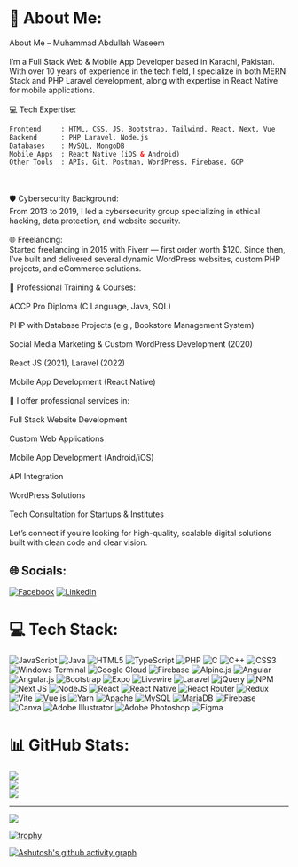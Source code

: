 # 💫 About Me:
About Me – Muhammad Abdullah Waseem<br><br>I’m a Full Stack Web & Mobile App Developer based in Karachi, Pakistan. With over 10 years of experience in the tech field, I specialize in both MERN Stack and PHP Laravel development, along with expertise in React Native for mobile applications.<br><br> 💻 Tech Expertise:
```html
Frontend     : HTML, CSS, JS, Bootstrap, Tailwind, React, Next, Vue  
Backend      : PHP Laravel, Node.js  
Databases    : MySQL, MongoDB  
Mobile Apps  : React Native (iOS & Android)  
Other Tools  : APIs, Git, Postman, WordPress, Firebase, GCP
```
<br><br>🛡 Cybersecurity Background:<br>From 2013 to 2019, I led a cybersecurity group specializing in ethical hacking, data protection, and website security.<br><br>🌐 Freelancing:<br>Started freelancing in 2015 with Fiverr — first order worth $120. Since then, I’ve built and delivered several dynamic WordPress websites, custom PHP projects, and eCommerce solutions.<br><br>🧠 Professional Training & Courses:<br><br>ACCP Pro Diploma (C Language, Java, SQL)<br><br>PHP with Database Projects (e.g., Bookstore Management System)<br><br>Social Media Marketing & Custom WordPress Development (2020)<br><br>React JS (2021), Laravel (2022)<br><br>Mobile App Development (React Native)<br><br>🚀 I offer professional services in:<br><br>Full Stack Website Development<br><br>Custom Web Applications<br><br>Mobile App Development (Android/iOS)<br><br>API Integration<br><br>WordPress Solutions<br><br>Tech Consultation for Startups & Institutes<br><br>Let’s connect if you’re looking for high-quality, scalable digital solutions built with clean code and clear vision.


## 🌐 Socials:
[![Facebook](https://img.shields.io/badge/Facebook-%231877F2.svg?logo=Facebook&logoColor=white)](https://facebook.com/TheWebUstaad) [![LinkedIn](https://img.shields.io/badge/LinkedIn-%230077B5.svg?logo=linkedin&logoColor=white)](https://linkedin.com/in/TheWebUstaad) 



# 💻 Tech Stack:
![JavaScript](https://img.shields.io/badge/javascript-%23323330.svg?style=for-the-badge&logo=javascript&logoColor=%23F7DF1E) ![Java](https://img.shields.io/badge/java-%23ED8B00.svg?style=for-the-badge&logo=openjdk&logoColor=white) ![HTML5](https://img.shields.io/badge/html5-%23E34F26.svg?style=for-the-badge&logo=html5&logoColor=white) ![TypeScript](https://img.shields.io/badge/typescript-%23007ACC.svg?style=for-the-badge&logo=typescript&logoColor=white) ![PHP](https://img.shields.io/badge/php-%23777BB4.svg?style=for-the-badge&logo=php&logoColor=white) ![C](https://img.shields.io/badge/c-%2300599C.svg?style=for-the-badge&logo=c&logoColor=white) ![C++](https://img.shields.io/badge/c++-%2300599C.svg?style=for-the-badge&logo=c%2B%2B&logoColor=white) ![CSS3](https://img.shields.io/badge/css3-%231572B6.svg?style=for-the-badge&logo=css3&logoColor=white) ![Windows Terminal](https://img.shields.io/badge/Windows%20Terminal-%234D4D4D.svg?style=for-the-badge&logo=windows-terminal&logoColor=white) ![Google Cloud](https://img.shields.io/badge/GoogleCloud-%234285F4.svg?style=for-the-badge&logo=google-cloud&logoColor=white) ![Firebase](https://img.shields.io/badge/firebase-%23039BE5.svg?style=for-the-badge&logo=firebase) ![Alpine.js](https://img.shields.io/badge/alpinejs-white.svg?style=for-the-badge&logo=alpinedotjs&logoColor=%238BC0D0) ![Angular](https://img.shields.io/badge/angular-%23DD0031.svg?style=for-the-badge&logo=angular&logoColor=white) ![Angular.js](https://img.shields.io/badge/angular.js-%23E23237.svg?style=for-the-badge&logo=angularjs&logoColor=white) ![Bootstrap](https://img.shields.io/badge/bootstrap-%238511FA.svg?style=for-the-badge&logo=bootstrap&logoColor=white) ![Expo](https://img.shields.io/badge/expo-1C1E24?style=for-the-badge&logo=expo&logoColor=#D04A37) ![Livewire](https://img.shields.io/badge/livewire-%234e56a6.svg?style=for-the-badge&logo=livewire&logoColor=white) ![Laravel](https://img.shields.io/badge/laravel-%23FF2D20.svg?style=for-the-badge&logo=laravel&logoColor=white) ![jQuery](https://img.shields.io/badge/jquery-%230769AD.svg?style=for-the-badge&logo=jquery&logoColor=white) ![NPM](https://img.shields.io/badge/NPM-%23CB3837.svg?style=for-the-badge&logo=npm&logoColor=white) ![Next JS](https://img.shields.io/badge/Next-black?style=for-the-badge&logo=next.js&logoColor=white) ![NodeJS](https://img.shields.io/badge/node.js-6DA55F?style=for-the-badge&logo=node.js&logoColor=white) ![React](https://img.shields.io/badge/react-%2320232a.svg?style=for-the-badge&logo=react&logoColor=%2361DAFB) ![React Native](https://img.shields.io/badge/react_native-%2320232a.svg?style=for-the-badge&logo=react&logoColor=%2361DAFB) ![React Router](https://img.shields.io/badge/React_Router-CA4245?style=for-the-badge&logo=react-router&logoColor=white) ![Redux](https://img.shields.io/badge/redux-%23593d88.svg?style=for-the-badge&logo=redux&logoColor=white) ![Vite](https://img.shields.io/badge/vite-%23646CFF.svg?style=for-the-badge&logo=vite&logoColor=white) ![Vue.js](https://img.shields.io/badge/vue.js-%2335495e.svg?style=for-the-badge&logo=vuedotjs&logoColor=%234FC08D) ![Yarn](https://img.shields.io/badge/yarn-%232C8EBB.svg?style=for-the-badge&logo=yarn&logoColor=white) ![Apache](https://img.shields.io/badge/apache-%23D42029.svg?style=for-the-badge&logo=apache&logoColor=white) ![MySQL](https://img.shields.io/badge/mysql-4479A1.svg?style=for-the-badge&logo=mysql&logoColor=white) ![MariaDB](https://img.shields.io/badge/MariaDB-003545?style=for-the-badge&logo=mariadb&logoColor=white) ![Firebase](https://img.shields.io/badge/firebase-a08021?style=for-the-badge&logo=firebase&logoColor=ffcd34) ![Canva](https://img.shields.io/badge/Canva-%2300C4CC.svg?style=for-the-badge&logo=Canva&logoColor=white) ![Adobe Illustrator](https://img.shields.io/badge/adobe%20illustrator-%23FF9A00.svg?style=for-the-badge&logo=adobe%20illustrator&logoColor=white) ![Adobe Photoshop](https://img.shields.io/badge/adobe%20photoshop-%2331A8FF.svg?style=for-the-badge&logo=adobe%20photoshop&logoColor=white) ![Figma](https://img.shields.io/badge/figma-%23F24E1E.svg?style=for-the-badge&logo=figma&logoColor=white)
# 📊 GitHub Stats:
![](https://github-readme-stats.vercel.app/api?username=websaazsolution&theme=dark&hide_border=true&include_all_commits=false&count_private=true)<br/>
![](https://nirzak-streak-stats.vercel.app/?user=websaazsolution&theme=dark&hide_border=true)<br/>
![](https://github-readme-stats.vercel.app/api/top-langs/?username=websaazsolution&theme=dark&hide_border=true&include_all_commits=false&count_private=true&layout=compact)

---
[![](https://visitcount.itsvg.in/api?id=websaazsolution&icon=0&color=0)](https://visitcount.itsvg.in)

[![trophy](https://github-profile-trophy.vercel.app/?username=websaazsolution&theme=darkhub&no-frame=true&column=7)](https://github.com/websaazsolution)

[![Ashutosh's github activity graph](https://github-readme-activity-graph.vercel.app/graph?username=websaazsolution&theme=react-dark&hide_border=true)](https://github.com/websaazsolution)

<!-- Proudly created with GPRM ( https://gprm.itsvg.in ) -->
